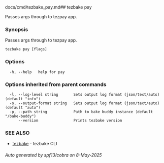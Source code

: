 docs/cmd/tezbake_pay.md## tezbake pay

Passes args through to tezpay app.

### Synopsis

Passes args through to tezpay app.

```
tezbake pay [flags]
```

### Options

```
  -h, --help   help for pay
```

### Options inherited from parent commands

```
  -l, --log-level string       Sets output log format (json/text/auto) (default "info")
  -o, --output-format string   Sets output log format (json/text/auto) (default "auto")
  -p, --path string            Path to bake buddy instance (default "/bake-buddy")
      --version                Prints tezbake version
```

### SEE ALSO

* [tezbake](/tezbake/reference/cmd/tezbake)	 - tezbake CLI

###### Auto generated by spf13/cobra on 8-May-2025
